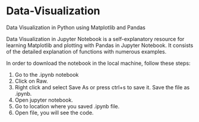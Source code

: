 # Data-Visualization
Data Visualization in Python using Matplotlib and Pandas

Data Visualization in Jupyter Notebook is a self-explanatory resource for learning Matplotlib and plotting with Pandas in Jupyter Notebook. It consists of the detailed explanation of functions with numerous examples.

In order to download the notebook in the local machine, follow these steps:
1. Go to the .ipynb notebook
2. Click on Raw.
3. Right click and select Save As or press ctrl+s to save it. Save the file as .ipynb.
4. Open jupyter notebook.
5. Go to location where you saved .ipynb file.
6. Open file, you will see the code.
